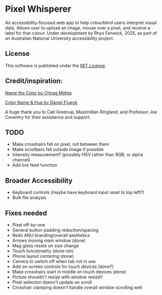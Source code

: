 # Pixel Whisperer
An accessibility-focused web app to help colourblind users interpret visual data. Allows user to upload an image, mouse over a pixel, and receive a label for that colour.
Under development by Rhys Fenwick, 2025, as part of an Australian National University accessibility project.

## License
This software is published under the [MIT License](https://opensource.org/license/mit).

## Credit/inspiration:
[Name the Color by Chirag Mehta](https://chir.ag/projects/name-that-color/)

[Color Name & Hue by Daniel Flueck](https://www.color-blindness.com/color-name-hue/)

A huge thank you to Cait Greenup, Maximillian Ringland, and Professor Joe Coventry for their assistance and support.

## TODO
- Make crosshairs fall on pixel, not between them
- Make scrollbars fall outside image if possible
- Intensity measurement? (possibly HSV rather than RGB, or alpha channel)
- Add live feed function

## Broader Accessibility
- Keyboard controls (maybe have keyboard input reset to top left?)
- Bulk file analysis

## Fixes needed
- Pixel off-by-one
- General button padding reduction/spacing
- Redo ANU branding/overall aesthetics
- Arrows moving main window (done)
- Mag glass resets on size change
- Touch functionality (done-ish)
- Phone layout centering (done)
- Camera to switch off when tab not in use
- Add on-screen controls for touch devices (done?)
- Make crosshairs start in middle on touch devices (done)
- Picture shouldn't resize with window resize!!
- Pixel selection doesn't update on scroll
- Crosshair clamping doesn't handle overall window scrolling well




